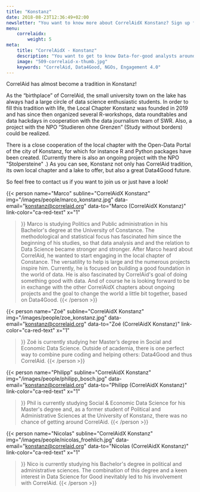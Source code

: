 ```yaml
---
title: "Konstanz"
date: 2018-08-23T12:36:49+02:00
newsletter: "You want to know more about CorrelAidX Konstanz? Sign up for our Newsletter!"
menu: 
    correlaidx:
        weight: 5
meta:
    title: "CorrelAidX - Konstanz"
    description: "You want to get to know Data-for-good analysts around you and use data for social good? In this case, you are interested in CorrelAidX!"
    image: "509-correlaid-x-thumb.jpg"
    keywords: "CorrelAid, Data4Good, NGOs, Engagement 4.0"
---
```



CorrelAid has almost become a tradition in Konstanz!

As the “birthplace” of CorrelAid, the small university town on the lake has always had a large circle of data science enthusiastic students. In order to fill this tradition with life, the Local Chapter Konstanz was founded in 2019 and has since then organized several R-workshops, data roundtables and data hackdays in cooperation with the data journalism team of SWR. Also, a project with the NPO “Studieren ohne Grenzen” (Study without borders) could be realized.

There is a close cooperation of the local chapter with the Open-Data Portal of the city of Konstanz, for which for instance R and Python packages have been created. (Currently there is also an ongoing  project with the NPO "Stolpersteine" .) As you can see, Konstanz not only has CorrelAid tradition, its own local chapter and a lake to offer, but also a great Data4Good future.

So feel free to contact us if you want to join us or just have a look!


{{< person 
    name="Marco"
    subline="CorrelAidX Konstanz"
    img="/images/people/marco_konstanz.jpg"
    data-email="konstanz@correlaid.org"
    data-to="Marco (CorrelAidX Konstanz)"
    link-color="ca-red-text"
    x="1"
>}}
Marco is studying Politics and Public administration in his Bachelor's degree at the University of Constance. The methodological and statistical focus has fascinated him since the beginning of his studies, so that data analysis and and the relation to Data Science became stronger and stronger. After Marco heard about CorrelAid, he wanted to start engaging in the local chapter of Constance. The versatility to help is large and the numerous projects inspire him. Currently, he is focused on building a good foundation in the world of data. He is also fascinated by CorrelAid's goal of doing something good with data. And of course he is looking forward to be in exchange with the other CorrelAidX chapters about ongoing projects and the goal to change the world a little bit together, based on Data4Good.
{{< /person >}}


{{< person 
    name="Zoé"
    subline="CorrelAidX Konstanz"
    img="/images/people/zoe_konstanz.jpg"
    data-email="konstanz@correlaid.org"
    data-to="Zoé (CorrelAidX Konstanz)"
    link-color="ca-red-text"
    x="1"
>}}
Zoé is currently studying her Master’s degree in Social and Economic Data Science. Outside of academia, there is one perfect way to combine pure coding and helping others: Data4Good and thus CorrelAid.
{{< /person >}}


{{< person 
    name="Philipp"
    subline="CorrelAidX Konstanz"
    img="/images/people/philipp_bosch.jpg"
    data-email="konstanz@correlaid.org"
    data-to="Philipp (CorrelAidX Konstanz)"
    link-color="ca-red-text"
    x="1"
>}}
Phil is currently studying Social & Economic Data Science for his Master's degree and, as a former student of Political and Administrative Sciences at the University of Konstanz, there was no chance of getting around CorrelAid.
{{< /person >}}


{{< person 
    name="Nicolas"
    subline="CorrelAidX Konstanz"
    img="/images/people/nicolas_froehlich.jpg"
    data-email="konstanz@correlaid.org"
    data-to="Nicolas (CorrelAidX Konstanz)"
    link-color="ca-red-text"
    x="1"
>}}
Nico is currently studying his Bachelor's degree in political and administrative sciences. The combination of this degree and a keen interest in Data Science for Good inevitably led to his involvement with CorrelAid.
{{< /person >}}
